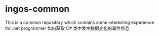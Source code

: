 # ingos-common
This is a common repository which contains some interesting experience for .net programmer
如何获取 C# 类中发生数据变化的属性信息
